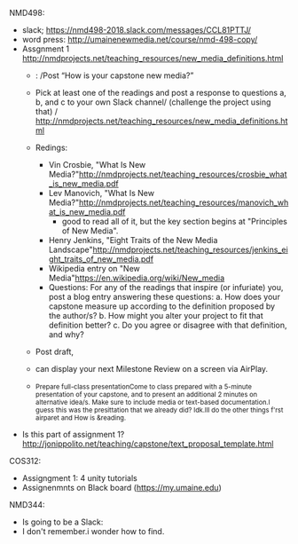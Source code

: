 NMD498:
- slack; https://nmd498-2018.slack.com/messages/CCL81PTTJ/
- word press: http://umainenewmedia.net/course/nmd-498-copy/
- Assgnment 1 http://nmdprojects.net/teaching_resources/new_media_definitions.html
  - : /Post “How is your capstone new media?”
  - Pick at least one of the readings and post a response to questions a, b, and c to your own Slack channel/ (challenge the project using that) / http://nmdprojects.net/teaching_resources/new_media_definitions.html
  - Redings:
    - Vin Crosbie, "What Is New Media?"http://nmdprojects.net/teaching_resources/crosbie_what_is_new_media.pdf
    - Lev Manovich, "What Is New Media?"http://nmdprojects.net/teaching_resources/manovich_what_is_new_media.pdf
      - good to read all of it, but the key section begins at "Principles of New Media".
    - Henry Jenkins, "Eight Traits of the New Media Landscape"http://nmdprojects.net/teaching_resources/jenkins_eight_traits_of_new_media.pdf
    - Wikipedia entry on "New Media"https://en.wikipedia.org/wiki/New_media
    - Questions:
For any of the readings that inspire (or infuriate) you, post a blog entry answering these questions:
a. How does your capstone measure up according to the definition proposed by the author/s?
b. How might you alter your project to fit that definition better?
c. Do you agree or disagree with that definition, and why?

  - Post draft, 
  - can display your next Milestone Review on a screen via AirPlay.
  - <small>Prepare full-class presentationCome to class prepared with a 5-minute presentation of your capstone, and to present an additional 2 minutes on alternative idea/s. Make sure to include media or text-based documentation.I guess this was the presittation that we already did? Idk.Ill do the other things f'rst airparet and How is &reading.</small>
 - Is this part of assignment 1? http://jonippolito.net/teaching/capstone/text_proposal_template.html


COS312: 
- Assigngment 1: 4 unity tutorials
- Assignenmnts on Black board (https://my.umaine.edu)

NMD344:
- Is going to be a Slack: 
- I don't remember.i wonder how to find.

